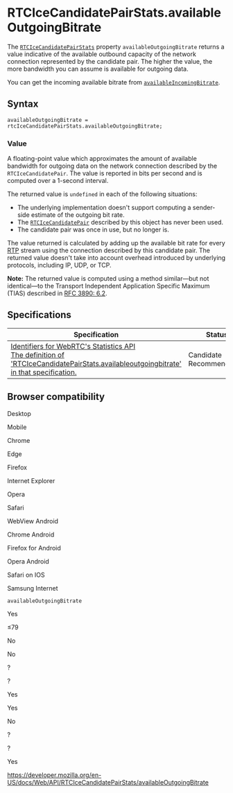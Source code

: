 RTCIceCandidatePairStats.availableOutgoingBitrate
=================================================

The [`RTCIceCandidatePairStats`](../rtcicecandidatepairstats) property `availableOutgoingBitrate` returns a value indicative of the available outbound capacity of the network connection represented by the candidate pair. The higher the value, the more bandwidth you can assume is available for outgoing data.

You can get the incoming available bitrate from [`availableIncomingBitrate`](availableincomingbitrate).

Syntax
------

    availableOutgoingBitrate = rtcIceCandidatePairStats.availableOutgoingBitrate;

### Value

A floating-point value which approximates the amount of available bandwidth for outgoing data on the network connection described by the `RTCIceCandidatePair`. The value is reported in bits per second and is computed over a 1-second interval.

The returned value is `undefined` in each of the following situations:

-   The underlying implementation doesn't support computing a sender-side estimate of the outgoing bit rate.
-   The [`RTCIceCandidatePair`](../rtcicecandidatepair) described by this object has never been used.
-   The candidate pair was once in use, but no longer is.

The value returned is calculated by adding up the available bit rate for every [RTP](https://developer.mozilla.org/en-US/docs/Glossary/RTP) stream using the connection described by this candidate pair. The returned value doesn't take into account overhead introduced by underlying protocols, including IP, UDP, or TCP.

**Note:** The returned value is computed using a method similar—but not identical—to the Transport Independent Application Specific Maximum (TIAS) described in [RFC 3890: 6.2](https://tools.ietf.org/html/rfc3890).

Specifications
--------------

<table><thead><tr class="header"><th>Specification</th><th>Status</th><th>Comment</th></tr></thead><tbody><tr class="odd"><td><a href="https://w3c.github.io/webrtc-stats/#dom-rtcicecandidatepairstats-availableoutgoingbitrate">Identifiers for WebRTC's Statistics API<br />
<span class="small">The definition of 'RTCIceCandidatePairStats.availableoutgoingbitrate' in that specification.</span></a></td><td><span class="spec-cr">Candidate Recommendation</span></td><td>Initial specification.</td></tr></tbody></table>

Browser compatibility
---------------------

Desktop

Mobile

Chrome

Edge

Firefox

Internet Explorer

Opera

Safari

WebView Android

Chrome Android

Firefox for Android

Opera Android

Safari on IOS

Samsung Internet

`availableOutgoingBitrate`

Yes

≤79

No

No

?

?

Yes

Yes

No

?

?

Yes

<a href="https://developer.mozilla.org/en-US/docs/Web/API/RTCIceCandidatePairStats/availableOutgoingBitrate" class="_attribution-link">https://developer.mozilla.org/en-US/docs/Web/API/RTCIceCandidatePairStats/availableOutgoingBitrate</a>
